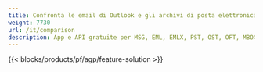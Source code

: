 ```yaml
---
title: Confronta le email di Outlook e gli archivi di posta elettronica su Windows, Linux e macOS 
weight: 7730
url: /it/comparison
description: App e API gratuite per MSG, EML, EMLX, PST, OST, OFT, MBOX, ICS e confronto di file VCF
---
```


{{< blocks/products/pf/agp/feature-solution >}} 

